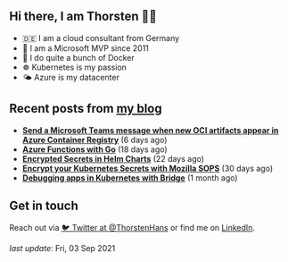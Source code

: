 ## Hi there, I am Thorsten 👋🏼

- 🇩🇪 I am a cloud consultant from Germany 
- 🔷 I am a Microsoft MVP since 2011
- 🐳 I do quite a bunch of Docker
- ☸️ Kubernetes is my passion
- 🌤 Azure is my datacenter

## Recent posts from [my blog](https://thorsten-hans.com) 

- **[Send a Microsoft Teams message when new OCI artifacts appear in Azure Container Registry](https://thorsten-hans.com/send-microsoft-teams-message-oci-artifacts-azure-container-registry/)** (6 days ago)
- **[Azure Functions with Go](https://thorsten-hans.com/azure-functions-with-go/)** (18 days ago)
- **[Encrypted Secrets in Helm Charts](https://thorsten-hans.com/encrypted-secrets-in-helm-charts/)** (22 days ago)
- **[Encrypt your Kubernetes Secrets with Mozilla SOPS](https://thorsten-hans.com/encrypt-your-kubernetes-secrets-with-mozilla-sops/)** (30 days ago)
- **[Debugging apps in Kubernetes with Bridge](https://thorsten-hans.com/debugging-apps-in-kubernetes-with-bridge/)** (1 month ago)

## Get in touch

Reach out via [🐦 Twitter at @ThorstenHans](https://twitter.com/ThorstenHans) or find me on [LinkedIn](https://linkedin.com/in/ThorstenHans).

_last update_: Fri, 03 Sep 2021
